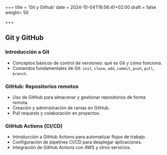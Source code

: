 +++
title = 'Git y Github'
date = 2024-10-04T18:56:41+02:00
draft = false
weight= 50

+++

## Git y GitHub

### Introducción a Git
- Conceptos básicos de control de versiones: qué es Git y cómo funciona.
- Comandos fundamentales de Git: `init`, `clone`, `add`, `commit`, `push`, `pull`, `branch`.

### GitHub: Repositorios remotos
- Uso de GitHub para almacenar y gestionar repositorios de forma remota.
- Creación y administración de ramas en GitHub.
- Pull requests y colaboración en proyectos.

### GitHub Actions (CI/CD)
- Introducción a GitHub Actions para automatizar flujos de trabajo.
- Configuración de pipelines CI/CD para desplegar aplicaciones.
- Integración de GitHub Actions con AWS y otros servicios. 